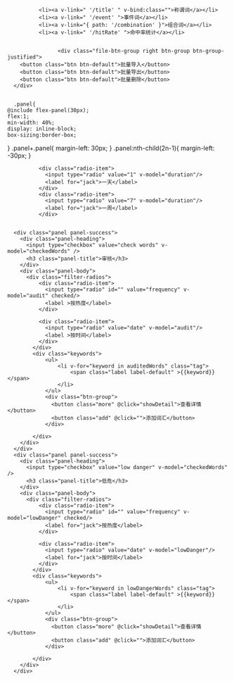               <li><a v-link=" '/title' " v-bind:class="">称谓词</a></li>
              <li><a v-link=" '/event' ">事件词</a></li>
              <li><a v-link="{ path: '/combination' }">组合词</a></li>
              <li><a v-link=" '/hitRate' ">命中率统计</a></li>


                    <div class="file-btn-group right btn-group btn-group-justified">
        <button class="btn btn-default">批量导入</button>
        <button class="btn btn-default">批量导出</button>
        <button class="btn btn-default">批量删除</button>
      </div>


      .panel{
    @include flex-panel(30px);
    flex:1;
    min-width: 40%;
    display: inline-block;
    box-sizing:border-box;
}
.panel+.panel{
    margin-left: 30px;
}
.panel:nth-child(2n-1){
    margin-left: -30px;
}

              <div class="radio-item">
                <input type="radio" value="1" v-model="duration"/>
                <label for="jack">一天</label>
              </div>
              <div class="radio-item">
                <input type="radio" value="7" v-model="duration"/>
                <label for="jack">一周</label>
              </div>


      <div class="panel panel-success">
        <div class="panel-heading">
          <input type="checkbox" value="check words" v-model="checkedWords" />
          <h3 class="panel-title">审核</h3>
        </div>
        <div class="panel-body">
          <div class="filter-radios">
              <div class="radio-item">
                <input type="radio" id="" value="frequency" v-model="audit" checked/>
                <label >按热度</label>
              </div>

              <div class="radio-item">
                <input type="radio" value="date" v-model="audit"/>
                <label >按时间</label>
              </div>
            </div>
            <div class="keywords">
                <ul>
                    <li v-for="keyword in auditedWords" class="tag">
                        <span class="label label-default" >{{keyword}}</span>
                    </li>
                </ul>
                <div class="btn-group">
                  <button class="more" @click="showDetail">查看详情</button>
                  <button class="add" @click="">添加词汇</button>
                </div>

            </div>
        </div>
      </div>
      <div class="panel panel-success">
        <div class="panel-heading">
          <input type="checkbox" value="low danger" v-model="checkedWords" />
          <h3 class="panel-title">低危</h3>
        </div>
        <div class="panel-body">
          <div class="filter-radios">
              <div class="radio-item">
                <input type="radio" id="" value="frequency" v-model="lowDanger" checked/>
                <label for="jack">按热度</label>
              </div>

              <div class="radio-item">
                <input type="radio" value="date" v-model="lowDanger"/>
                <label for="jack">按时间</label>
              </div>
            </div>
            <div class="keywords">
                <ul>
                    <li v-for="keyword in lowDangerWords" class="tag">
                        <span class="label label-default" >{{keyword}}</span>
                    </li>
                </ul>
                <div class="btn-group">
                  <button class="more" @click="showDetail">查看详情</button>
                  <button class="add" @click="">添加词汇</button>
                </div>

            </div>
        </div>
      </div>